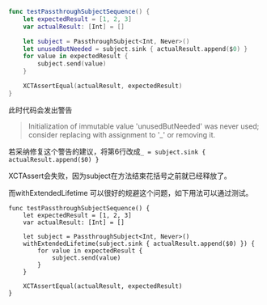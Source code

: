 ```swift
func testPassthroughSubjectSequence() {
    let expectedResult = [1, 2, 3]
    var actualResult: [Int] = []

    let subject = PassthroughSubject<Int, Never>()
    let unusedButNeeded = subject.sink { actualResult.append($0) }
    for value in expectedResult {
        subject.send(value)
    }

    XCTAssertEqual(actualResult, expectedResult)
}
```

此时代码会发出警告

> Initialization of immutable value 'unusedButNeeded' was never used; consider replacing with assignment to '_' or removing it.

若采纳修复这个警告的建议，将第6行改成`_ = subject.sink { actualResult.append($0) }`

XCTAssert会失败，因为subject在方法结束花括号之前就已经释放了。



而withExtendedLifetime 可以很好的规避这个问题，如下用法可以通过测试。

```
func testPassthroughSubjectSequence() {
    let expectedResult = [1, 2, 3]
    var actualResult: [Int] = []
    
    let subject = PassthroughSubject<Int, Never>()
    withExtendedLifetime(subject.sink { actualResult.append($0) }) {
        for value in expectedResult {
            subject.send(value)
        }
    }
    
    XCTAssertEqual(actualResult, expectedResult)
}
```

